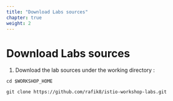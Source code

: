 ```yaml
---
title: "Download Labs sources"
chapter: true
weight: 2
---
```

# Download Labs sources

1. Download the lab sources under the working directory :

```
cd $WORKSHOP_HOME

git clone https://github.com/rafik8/istio-workshop-labs.git
```
